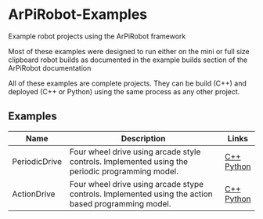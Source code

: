 # ArPiRobot-Examples
Example robot projects using the ArPiRobot framework

Most of these examples were designed to run either on the mini or full size clipboard robot builds as documented in the example builds section of the ArPiRobot documentation

All of these examples are complete projects. They can be build (C++) and deployed (C++ or Python) using the same process as any other project.

## Examples

| Name            | Description                             | Links            |
| --------------- | --------------------------------------- | ---------------- |
| PeriodicDrive   | Four wheel drive using arcade style controls. Implemented using the periodic programming model. | [C++](./CPPExamples/PeriodicDrive) <br /> [Python](./PythonExamples/PeriodicDrive) |
| ActionDrive     | Four wheel drive using arcade stype controls. Implemented using the action based programming model. | [C++](./CPPExamples/ActionDrive) <br /> [Python](./PythonExamples/ActionDrive) |
